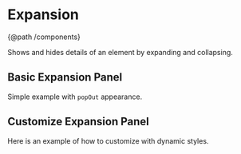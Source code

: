 
# Expansion
{@path /components}

Shows and hides details of an element by expanding and collapsing.

<h2 lyTyp="headline" gutter>Basic Expansion Panel</h2>
<p>
  Simple example with <code class="ts">popOut</code> appearance.
</p>
<demo-view path="docs/components/expansion-demo/basic-expansion">
  <aui-basic-expansion></aui-basic-expansion>
</demo-view>

<h2 lyTyp="headline" gutter>Customize Expansion Panel</h2>
<p>
  Here is an example of how to customize with dynamic styles.
</p>
<demo-view path="docs/components/expansion-demo/custom-expansion-panel">
  <aui-custom-expansion-panel></aui-custom-expansion-panel>
</demo-view>